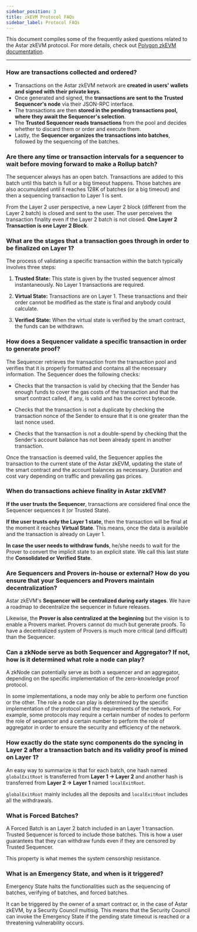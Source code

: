 ```yaml
---
sidebar_position: 3
title: zkEVM Protocol FAQs
sidebar_label: Protocol FAQs
---
```


This document compiles some of the frequently asked questions related to the Astar zkEVM protocol. For more details, check out [Polygon zkEVM documentation](https://wiki.polygon.technology/docs/category/zkevm-protocol/).

---

### How are transactions collected and ordered?

- Transactions on the Astar zkEVM network are **created in users' wallets and signed with their private keys**.
- Once generated and signed, the **transactions are sent to the Trusted Sequencer's node** via their JSON-RPC interface.
- The transactions are then **stored in the pending transactions pool, where they await the Sequencer's selection**.
- The **Trusted Sequencer reads transactions** from the pool and decides whether to discard them or order and execute them.
- Lastly, the **Sequencer organizes the transactions into batches**, followed by the sequencing of the batches.

### Are there any time or transaction intervals for a sequencer to wait before moving forward to make a Rollup batch?

The sequencer always has an open batch. Transactions are added to this batch until this batch is full or a big timeout happens. Those batches are also accumulated until it reaches 128K of batches (or a big timeout) and then a sequencing transaction to Layer 1 is sent.

From the Layer 2 user perspective, a new Layer 2 block (different from the Layer 2 batch) is closed and sent to the user. The user perceives the transaction finality even if the Layer 2 batch is not closed. **One Layer 2 Transaction is one Layer 2 Block**.

### What are the stages that a transaction goes through in order to be finalized on Layer 1?

The process of validating a specific transaction within the batch typically involves three steps:

1. **Trusted State:** This state is given by the trusted sequencer almost instantaneously. No Layer 1 transactions are required.

2. **Virtual State:** Transactions are on Layer 1. These transactions and their order cannot be modified as the state is final and anybody could calculate.

3. **Verified State:** When the virtual state is verified by the smart contract, the funds can be withdrawn.

### How does a Sequencer validate a specific transaction in order to generate proof?

The Sequencer retrieves the transaction from the transaction pool and verifies that it is properly formatted and contains all the necessary information. The Sequencer does the following checks:

- Checks that the transaction is valid by checking that the Sender has enough funds to cover the gas costs of the transaction and that the smart contract called, if any, is valid and has the correct bytecode.

- Checks that the transaction is not a duplicate by checking the transaction nonce of the Sender to ensure that it is one greater than the last nonce used.

- Checks that the transaction is not a double-spend by checking that the Sender's account balance has not been already spent in another transaction.

Once the transaction is deemed valid, the Sequencer applies the transaction to the current state of the Astar zkEVM, updating the state of the smart contract and the account balances as necessary. Duration and cost vary depending on traffic and prevailing gas prices.

### When do transactions achieve finality in Astar zkEVM?

**If the user trusts the Sequencer**, transactions are considered final once the Sequencer sequences it (or Trusted State).

**If the user trusts only the Layer 1 state**, then the transaction will be final at the moment it reaches **Virtual State**. This means, once the data is available and the transaction is already on Layer 1.

**In case the user needs to withdraw funds**, he/she needs to wait for the Prover to convert the implicit state to an explicit state. We call this last state the **Consolidated or Verified State**.

### Are Sequencers and Provers in-house or external? How do you ensure that your Sequencers and Provers maintain decentralization?

Astar zkEVM's **Sequencer will be centralized during early stages**. We have a roadmap to decentralize the sequencer in future releases.

Likewise, the **Prover is also centralized at the beginning** but the vision is to enable a Provers market. Provers cannot do much but generate proofs. To have a decentralized system of Provers is much more critical (and difficult) than the Sequencer.

### Can a zkNode serve as both Sequencer and Aggregator? If not, how is it determined what role a node can play?

A zkNode can potentially serve as both a sequencer and an aggregator, depending on the specific implementation of the zero-knowledge proof protocol.

In some implementations, a node may only be able to perform one function or the other. The role a node can play is determined by the specific implementation of the protocol and the requirements of the network. For example, some protocols may require a certain number of nodes to perform the role of sequencer and a certain number to perform the role of aggregator in order to ensure the security and efficiency of the network.

### How exactly do the state sync components do the syncing in Layer 2 after a transaction batch and its validity proof is mined on Layer 1?

An easy way to summarize is that for each batch, one hash named `globalExitRoot` is transferred from **Layer 1 &rarr; Layer 2** and another hash is transferred from **Layer 2 &rarr; Layer 1** named `localExitRoot`.

`globalExitRoot` mainly includes all the deposits and `localExitRoot` includes all the withdrawals.

### What is Forced Batches?

A Forced Batch is an Layer 2 batch included in an Layer 1 transaction. Trusted Sequencer is forced to include those batches. This is how a user guarantees that they can withdraw funds even if they are censored by Trusted Sequencer.

This property is what memes the system censorship resistance.

### What is an Emergency State, and when is it triggered?

Emergency State halts the functionalities such as the sequencing of batches, verifying of batches, and forced batches.

It can be triggered by the owner of a smart contract or, in the case of Astar zkEVM, by a Security Council multisig. This means that the Security Council can invoke the Emergency State if the pending state timeout is reached or a threatening vulnerability occurs.
